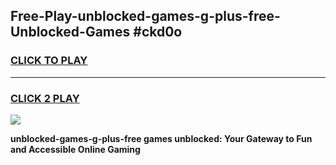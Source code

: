 
## Free-Play-unblocked-games-g-plus-free-Unblocked-Games #ckd0o
<h3>
<a href="https://news.freeplayer.one?title=unblocked-games-g-plus-free&ref=8M">CLICK TO PLAY</a></h3>
<hr>

<h3>
<a href="https://news.freeplayer.one?title=unblocked-games-g-plus-free&ref=8M">CLICK 2 PLAY</a>
  
</h3>

<a href="https://news.freeplayer.one?title=unblocked-games-g-plus-free&ref=8M"><img src="https://clearcache.store/games.png"></a>


**unblocked-games-g-plus-free games unblocked: Your Gateway to Fun and Accessible Online Gaming**
